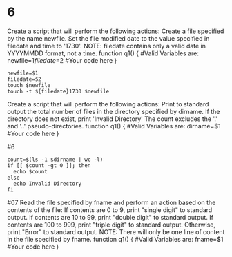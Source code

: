# 6
Create a script that will perform the following actions: Create a file specified by the name newfile. Set the file modified date to the value specified in filedate and time to '1730'. NOTE: filedate contains only a valid date in YYYYMMDD format, not a time. function q1() { #Valid Variables are: newfile=$1 filedate=$2 #Your code here }

```
newfile=$1
filedate=$2
touch $newfile
touch -t ${filedate}1730 $newfile
```
Create a script that will perform the following actions: Print to standard output the total number of files in the directory specified by dirname. If the directory does not exist, print 'Invalid Directory' The count excludes the '.' and '..' pseudo-directories. function q1() { #Valid Variables are: dirname=$1 #Your code here }

#6
```
count=$(ls -1 $dirname | wc -l)
if [[ $count -gt 0 ]]; then
  echo $count
else
  echo Invalid Directory
fi
```
#07
Read the file specified by fname and perform an action based on the contents of the file: If contents are 0 to 9, print "single digit" to standard output. If contents are 10 to 99, print "double digit" to standard output. If contents are 100 to 999, print "triple digit" to standard output. Otherwise, print "Error" to standard output. NOTE: There will only be one line of content in the file specified by fname. function q1() { #Valid Variables are: fname=$1 #Your code here }
